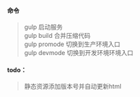 #### 命令
> gulp 启动服务  
> gulp build 合并压缩代码   
> gulp promode 切换到生产环境入口  
> gulp devmode 切换到开发环境环境入口  
#### todo：
> 静态资源添加版本号并自动更新html  